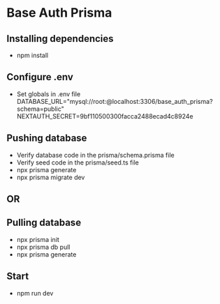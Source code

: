 # Base Auth Prisma

## Installing dependencies
- npm install

## Configure .env
- Set globals in .env file
    DATABASE_URL="mysql://root:@localhost:3306/base_auth_prisma?schema=public"
    NEXTAUTH_SECRET=9bf110500300facca2488ecad4c8924e

## Pushing database
- Verify database code in the prisma/schema.prisma file
- Verify seed code in the prisma/seed.ts file
- npx prisma generate
- npx prisma migrate dev

## OR

## Pulling database
- npx prisma init
- npx prisma db pull
- npx prisma generate

## Start
- npm run dev
